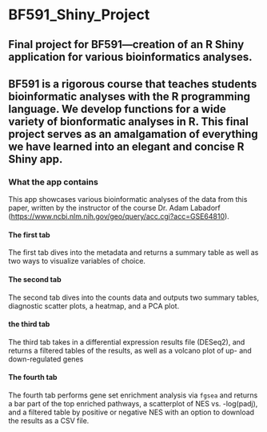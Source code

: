 # BF591_Shiny_Project
## Final project for BF591—creation of an R Shiny application for various bioinformatics analyses.
## BF591 is a rigorous course that teaches students bioinformatic analyses with the R programming language. We develop functions for a wide variety of bionformatic analyses in R. This final project serves as an amalgamation of everything we have learned into an elegant and concise R Shiny app.

### What the app contains
This app showcases various bioinformatic analyses of the data from this paper, written by the instructor of the course Dr. Adam Labadorf (https://www.ncbi.nlm.nih.gov/geo/query/acc.cgi?acc=GSE64810).

#### The first tab
The first tab dives into the metadata and returns a summary table as well as two ways to visualize variables of choice.

#### The second tab
The second tab dives into the counts data and outputs two summary tables, diagnostic scatter plots, a heatmap, and a PCA plot.

#### the third tab
The third tab takes in a differential expression results file (DESeq2), and returns a filtered tables of the results, as well as a volcano plot of up- and down-regulated genes

#### The fourth tab
The fourth tab performs gene set enrichment analysis via `fgsea` and returns a bar part of the top enriched pathways, a scatterplot of NES vs. -log(padj), and a filtered table by positive or negative NES with an option to download the results as a CSV file.
